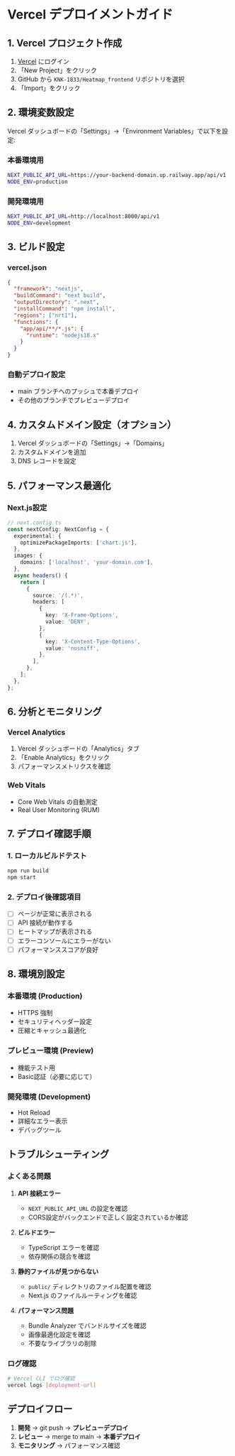 # Vercel デプロイメントガイド

## 1. Vercel プロジェクト作成

1. [Vercel](https://vercel.com) にログイン
2. 「New Project」をクリック
3. GitHub から `KNK-1833/Heatmap_frontend` リポジトリを選択
4. 「Import」をクリック

## 2. 環境変数設定

Vercel ダッシュボードの「Settings」→「Environment Variables」で以下を設定:

### 本番環境用
```bash
NEXT_PUBLIC_API_URL=https://your-backend-domain.up.railway.app/api/v1
NODE_ENV=production
```

### 開発環境用
```bash
NEXT_PUBLIC_API_URL=http://localhost:8000/api/v1
NODE_ENV=development
```

## 3. ビルド設定

### vercel.json
```json
{
  "framework": "nextjs",
  "buildCommand": "next build",
  "outputDirectory": ".next",
  "installCommand": "npm install",
  "regions": ["nrt1"],
  "functions": {
    "app/api/**/*.js": {
      "runtime": "nodejs18.x"
    }
  }
}
```

### 自動デプロイ設定
- main ブランチへのプッシュで本番デプロイ
- その他のブランチでプレビューデプロイ

## 4. カスタムドメイン設定（オプション）

1. Vercel ダッシュボードの「Settings」→「Domains」
2. カスタムドメインを追加
3. DNS レコードを設定

## 5. パフォーマンス最適化

### Next.js設定
```typescript
// next.config.ts
const nextConfig: NextConfig = {
  experimental: {
    optimizePackageImports: ['chart.js'],
  },
  images: {
    domains: ['localhost', 'your-domain.com'],
  },
  async headers() {
    return [
      {
        source: '/(.*)',
        headers: [
          {
            key: 'X-Frame-Options',
            value: 'DENY',
          },
          {
            key: 'X-Content-Type-Options',
            value: 'nosniff',
          },
        ],
      },
    ];
  },
};
```

## 6. 分析とモニタリング

### Vercel Analytics
1. Vercel ダッシュボードの「Analytics」タブ
2. 「Enable Analytics」をクリック
3. パフォーマンスメトリクスを確認

### Web Vitals
- Core Web Vitals の自動測定
- Real User Monitoring (RUM)

## 7. デプロイ確認手順

### 1. ローカルビルドテスト
```bash
npm run build
npm start
```

### 2. デプロイ後確認項目
- [ ] ページが正常に表示される
- [ ] API 接続が動作する
- [ ] ヒートマップが表示される
- [ ] エラーコンソールにエラーがない
- [ ] パフォーマンススコアが良好

## 8. 環境別設定

### 本番環境 (Production)
- HTTPS 強制
- セキュリティヘッダー設定
- 圧縮とキャッシュ最適化

### プレビュー環境 (Preview)
- 機能テスト用
- Basic認証（必要に応じて）

### 開発環境 (Development)
- Hot Reload
- 詳細なエラー表示
- デバッグツール

## トラブルシューティング

### よくある問題

1. **API 接続エラー**
   - `NEXT_PUBLIC_API_URL` の設定を確認
   - CORS設定がバックエンドで正しく設定されているか確認

2. **ビルドエラー**
   - TypeScript エラーを確認
   - 依存関係の競合を確認

3. **静的ファイルが見つからない**
   - `public/` ディレクトリのファイル配置を確認
   - Next.js のファイルルーティングを確認

4. **パフォーマンス問題**
   - Bundle Analyzer でバンドルサイズを確認
   - 画像最適化設定を確認
   - 不要なライブラリの削除

### ログ確認
```bash
# Vercel CLI でログ確認
vercel logs [deployment-url]
```

## デプロイフロー

1. **開発** → git push → **プレビューデプロイ**
2. **レビュー** → merge to main → **本番デプロイ**
3. **モニタリング** → パフォーマンス確認